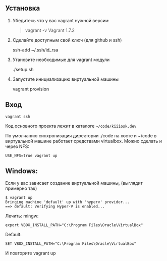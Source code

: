 
Установка
---------

1. Убедитесь что у вас vagrant нужной версии:


    > vagrant -v
    Vagrant 1.7.2


2. Сделайте доступным свой ключ (для github и ssh)


    ssh-add ~/.ssh/id_rsa

3. Утановите необходимые для vagrant модули


    ./setup.sh

4. Запустите инициализацию виртуальной машины


    vagrant provision
    
Вход
----

    vagrant ssh

Код основного проекта лежит в каталоге `~/code/kiiiosk.dev`


По умолчанию синхронизация директории ./code на хосте и ~/code в виртуальной машине работает средствами virtualbox. Можно сделать и через NFS:

    USE_NFS=true vagrant up


Windows:
---
Если у вас зависает создание виртуальной машины, (выглядит примерно так)

    $ vagrant up
    Bringing machine 'default' up with 'hyperv' provider...
    ==> default: Verifying Hyper-V is enabled...

Лечить:
mingw:

    export VBOX_INSTALL_PATH="C:\Program Files\Oracle\VirtualBox"
    
Default:

    SET VBOX_INSTALL_PATH="C:\Program Files\Oracle\VirtualBox"
   
 И повторите vagrant up

